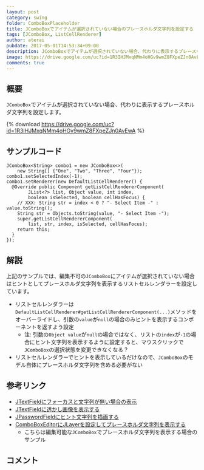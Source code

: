 ```yaml
---
layout: post
category: swing
folder: ComboBoxPlaceholder
title: JComboBoxでアイテムが選択されていない場合のプレースホルダ文字列を設定する
tags: [JComboBox, ListCellRenderer]
author: aterai
pubdate: 2017-05-01T14:53:34+09:00
description: JComboBoxでアイテムが選択されていない場合、代わりに表示するプレースホルダ文字列を設定します。
image: https://drive.google.com/uc?id=1R3IHJMxqNMm4oHGv9wmZ8FXpeZJn0AvEwA
comments: true
---
```

## 概要
`JComboBox`でアイテムが選択されていない場合、代わりに表示するプレースホルダ文字列を設定します。

{% download https://drive.google.com/uc?id=1R3IHJMxqNMm4oHGv9wmZ8FXpeZJn0AvEwA %}

## サンプルコード
<pre class="prettyprint"><code>JComboBox&lt;String&gt; combo1 = new JComboBox&lt;&gt;(
    new String[] {"One", "Two", "Three", "Four"});
combo1.setSelectedIndex(-1);
combo1.setRenderer(new DefaultListCellRenderer() {
  @Override public Component getListCellRendererComponent(
        JList&lt;?&gt; list, Object value, int index,
        boolean isSelected, boolean cellHasFocus) {
    // XXX: String str = index &lt; 0 ? "- Select Item -" : value.toString();
    String str = Objects.toString(value, "- Select Item -");
    super.getListCellRendererComponent(
        list, str, index, isSelected, cellHasFocus);
    return this;
  }
});
</code></pre>

## 解説
上記のサンプルでは、編集不可の`JComboBox`にアイテムが選択されていない場合はヒントとしてプレースホルダ文字列を表示するリストセルレンダラーを設定しています。

- リストセルレンダラーは`DefaultListCellRenderer#getListCellRendererComponent(...)`メソッドをオーバーライドし、引数の`value`が`null`の場合のみヒントを表示するコンポーネントを返すよう設定
    - 注: 引数の`Object value`が`null`の場合ではなく、リストの`index`が`-1`の場合にヒント文字列を表示するように設定すると、マウスクリックで`JComboBox`の選択状態を変更できなくなる？
- リストセルレンダラーでヒントを表示しているだけなので、`JComboBox`のモデル自体にプレースホルダ文字列を含める必要がない

<!-- dummy comment line for breaking list -->

## 参考リンク
- [JTextFieldにフォーカスと文字列が無い場合の表示](https://ateraimemo.com/Swing/GhostText.html)
- [JTextFieldに透かし画像を表示する](https://ateraimemo.com/Swing/WatermarkInTextField.html)
- [JPasswordFieldにヒント文字列を描画する](https://ateraimemo.com/Swing/InputHintPasswordField.html)
- [ComboBoxEditorにJLayerを設定してプレースホルダ文字列を表示する](https://ateraimemo.com/Swing/ComboEditorPlaceholder.html)
    - こちらは編集可能な`JComboBox`でプレースホルダ文字列を表示する場合のサンプル

<!-- dummy comment line for breaking list -->

## コメント
